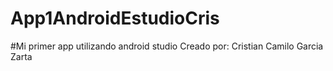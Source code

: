 # App1AndroidEstudioCris
#Mi primer app utilizando android studio
Creado por: Cristian Camilo Garcia Zarta
